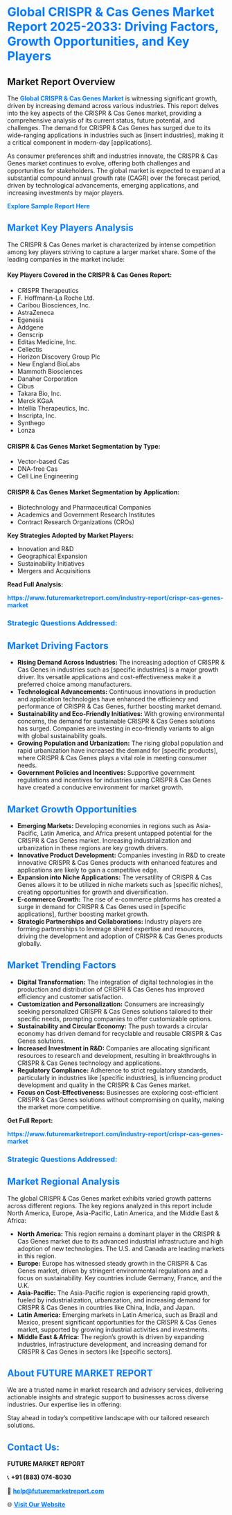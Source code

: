 <h1 style="color: #007BFF;">Global CRISPR & Cas Genes Market Report 2025-2033: Driving Factors, Growth Opportunities, and Key Players</h1>

<section id="overview">
<h2>Market Report Overview</h2>
<p>The <a href="https://www.futuremarketreport.com/industry-report/crispr-cas-genes-market" style="color: #007BFF; text-decoration: none;"><strong>Global CRISPR & Cas Genes Market</strong></a> is witnessing significant growth, driven by increasing demand across various industries. This report delves into the key aspects of the CRISPR & Cas Genes market, providing a comprehensive analysis of its current status, future potential, and challenges. The demand for CRISPR & Cas Genes has surged due to its wide-ranging applications in industries such as [insert industries], making it a critical component in modern-day [applications].</p>
<p>As consumer preferences shift and industries innovate, the CRISPR & Cas Genes market continues to evolve, offering both challenges and opportunities for stakeholders. The global market is expected to expand at a substantial compound annual growth rate (CAGR) over the forecast period, driven by technological advancements, emerging applications, and increasing investments by major players.</p>
</section>

<section id="overview">
<p><a href="https://www.futuremarketreport.com/request-sample/reportId=79925" style="color: #007BFF; text-decoration: none;"><strong>Explore Sample Report Here</strong></a></p>
</section>

<section id="key-players">
<h2 style="color: #007BFF;">Market Key Players Analysis</h2>
<p>The CRISPR & Cas Genes market is characterized by intense competition among key players striving to capture a larger market share. Some of the leading companies in the market include:</p>
<h4>Key Players Covered in the CRISPR & Cas Genes Report:</h4>
<ul><li>CRISPR Therapeutics</li><li>F. Hoffmann-La Roche Ltd.</li><li>Caribou Biosciences, Inc.</li><li>AstraZeneca</li><li>Egenesis</li><li>Addgene</li><li>Genscrip</li><li>Editas Medicine, Inc.</li><li>Cellectis</li><li>Horizon Discovery Group Plc</li><li>New England BioLabs</li><li>Mammoth Biosciences</li><li>Danaher Corporation</li><li>Cibus</li><li>Takara Bio, Inc.</li><li>Merck KGaA</li><li>Intellia Therapeutics, Inc.</li><li>Inscripta, Inc.</li><li>Synthego</li><li>Lonza</li></ul>
<h4>CRISPR & Cas Genes Market Segmentation by Type:</h4>
<ul><li>Vector-based Cas</li><li>DNA-free Cas</li><li>Cell Line Engineering</li></ul>

<h4>CRISPR & Cas Genes Market Segmentation by Application:</h4>
<ul><li>Biotechnology and Pharmaceutical Companies</li><li>Academics and Government Research Institutes</li><li>Contract Research Organizations (CROs)</li></ul>
<p><strong>Key Strategies Adopted by Market Players:</strong></p>
<ul>
<li>Innovation and R&D</li>
<li>Geographical Expansion</li>
<li>Sustainability Initiatives</li>
<li>Mergers and Acquisitions</li>
</ul>
</section>

<section>
<p><strong>Read Full Analysis: </strong></p><a href="https://www.futuremarketreport.com/industry-report/crispr-cas-genes-market" style="color: #007BFF; text-decoration: none;"><strong>https://www.futuremarketreport.com/industry-report/crispr-cas-genes-market</strong></a>
<h3 style="color: #007BFF;">Strategic Questions Addressed:</h3>
</section>

<section id="driving-factors">
<h2 style="color: #007BFF;">Market Driving Factors</h2>
<ul>
<li><strong>Rising Demand Across Industries:</strong> The increasing adoption of CRISPR & Cas Genes in industries such as [specific industries] is a major growth driver. Its versatile applications and cost-effectiveness make it a preferred choice among manufacturers.</li>
<li><strong>Technological Advancements:</strong> Continuous innovations in production and application technologies have enhanced the efficiency and performance of CRISPR & Cas Genes, further boosting market demand.</li>
<li><strong>Sustainability and Eco-Friendly Initiatives:</strong> With growing environmental concerns, the demand for sustainable CRISPR & Cas Genes solutions has surged. Companies are investing in eco-friendly variants to align with global sustainability goals.</li>
<li><strong>Growing Population and Urbanization:</strong> The rising global population and rapid urbanization have increased the demand for [specific products], where CRISPR & Cas Genes plays a vital role in meeting consumer needs.</li>
<li><strong>Government Policies and Incentives:</strong> Supportive government regulations and incentives for industries using CRISPR & Cas Genes have created a conducive environment for market growth.</li>
</ul>
</section>

<section id="growth-opportunities">
<h2 style="color: #007BFF;">Market Growth Opportunities</h2>
<ul>
<li><strong>Emerging Markets:</strong> Developing economies in regions such as Asia-Pacific, Latin America, and Africa present untapped potential for the CRISPR & Cas Genes market. Increasing industrialization and urbanization in these regions are key growth drivers.</li>
<li><strong>Innovative Product Development:</strong> Companies investing in R&D to create innovative CRISPR & Cas Genes products with enhanced features and applications are likely to gain a competitive edge.</li>
<li><strong>Expansion into Niche Applications:</strong> The versatility of CRISPR & Cas Genes allows it to be utilized in niche markets such as [specific niches], creating opportunities for growth and diversification.</li>
<li><strong>E-commerce Growth:</strong> The rise of e-commerce platforms has created a surge in demand for CRISPR & Cas Genes used in [specific applications], further boosting market growth.</li>
<li><strong>Strategic Partnerships and Collaborations:</strong> Industry players are forming partnerships to leverage shared expertise and resources, driving the development and adoption of CRISPR & Cas Genes products globally.</li>
</ul>
</section>

<section id="trending-factors">
<h2 style="color: #007BFF;">Market Trending Factors</h2>
<ul>
<li><strong>Digital Transformation:</strong> The integration of digital technologies in the production and distribution of CRISPR & Cas Genes has improved efficiency and customer satisfaction.</li>
<li><strong>Customization and Personalization:</strong> Consumers are increasingly seeking personalized CRISPR & Cas Genes solutions tailored to their specific needs, prompting companies to offer customizable options.</li>
<li><strong>Sustainability and Circular Economy:</strong> The push towards a circular economy has driven demand for recyclable and reusable CRISPR & Cas Genes solutions.</li>
<li><strong>Increased Investment in R&D:</strong> Companies are allocating significant resources to research and development, resulting in breakthroughs in CRISPR & Cas Genes technology and applications.</li>
<li><strong>Regulatory Compliance:</strong> Adherence to strict regulatory standards, particularly in industries like [specific industries], is influencing product development and quality in the CRISPR & Cas Genes market.</li>
<li><strong>Focus on Cost-Effectiveness:</strong> Businesses are exploring cost-efficient CRISPR & Cas Genes solutions without compromising on quality, making the market more competitive.</li>
</ul>
</section>

<section>
<p><strong>Get Full Report: </strong></p><a href="https://www.futuremarketreport.com/industry-report/crispr-cas-genes-market" style="color: #007BFF; text-decoration: none;"><strong>https://www.futuremarketreport.com/industry-report/crispr-cas-genes-market</strong></a>
<h3 style="color: #007BFF;">Strategic Questions Addressed:</h3>
</section>


<section id="regional-analysis">
<h2 style="color: #007BFF;">Market Regional Analysis</h2>
<p>The global CRISPR & Cas Genes market exhibits varied growth patterns across different regions. The key regions analyzed in this report include North America, Europe, Asia-Pacific, Latin America, and the Middle East & Africa:</p>
<ul>
<li><strong>North America:</strong> This region remains a dominant player in the CRISPR & Cas Genes market due to its advanced industrial infrastructure and high adoption of new technologies. The U.S. and Canada are leading markets in this region.</li>
<li><strong>Europe:</strong> Europe has witnessed steady growth in the CRISPR & Cas Genes market, driven by stringent environmental regulations and a focus on sustainability. Key countries include Germany, France, and the U.K.</li>
<li><strong>Asia-Pacific:</strong> The Asia-Pacific region is experiencing rapid growth, fueled by industrialization, urbanization, and increasing demand for CRISPR & Cas Genes in countries like China, India, and Japan.</li>
<li><strong>Latin America:</strong> Emerging markets in Latin America, such as Brazil and Mexico, present significant opportunities for the CRISPR & Cas Genes market, supported by growing industrial activities and investments.</li>
<li><strong>Middle East & Africa:</strong> The region’s growth is driven by expanding industries, infrastructure development, and increasing demand for CRISPR & Cas Genes in sectors like [specific sectors].</li>
</ul>
</section>

<footer>
<h2 style="color: #007BFF;">About FUTURE MARKET REPORT</h2>
<p>We are a trusted name in market research and advisory services, delivering actionable insights and strategic support to businesses across diverse industries. Our expertise lies in offering:</p>

<p>Stay ahead in today’s competitive landscape with our tailored research solutions.</p>

<h2 style="color: #007BFF;">Contact Us:</h2>
<p><strong>FUTURE MARKET REPORT</strong></p>
<p>📞 <strong>+91 (883) 074-8030</strong></p>
<p>📧 <strong><a href="mailto:help@futuremarketreport.com" style="color: #007BFF;">help@futuremarketreport.com</a></strong></p>
<p>🌐 <strong><a href="https://www.futuremarketreport.com/" style="color: #007BFF;">Visit Our Website</a></strong></p>
</footer>